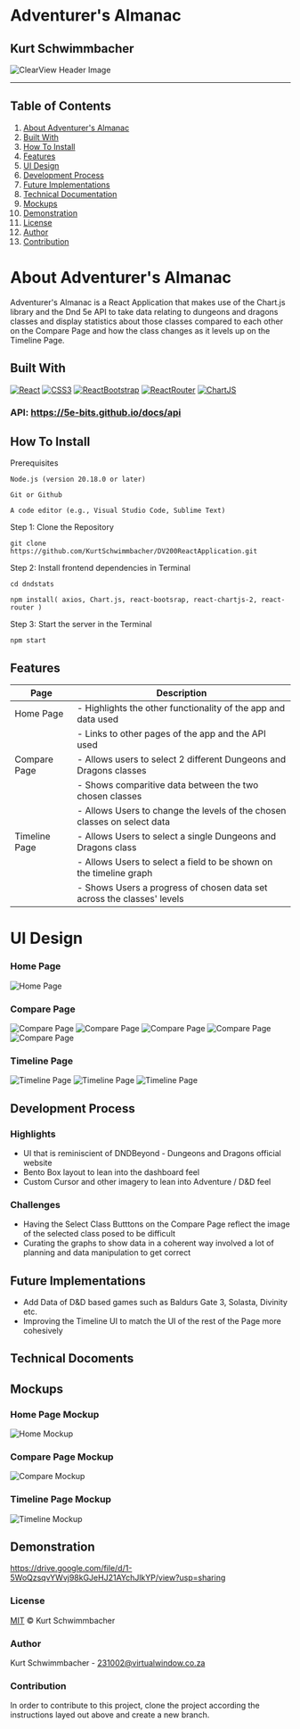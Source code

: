 # Adventurer's Almanac
## Kurt Schwimmbacher

![ClearView Header Image](https://github.com/KurtSchwimmbacher/DV200ReactApplication/blob/main/dndstats/src/assets/ReadMeAssets/Adventurer's_Almanac_Banner.png)

- - - -
## Table of Contents
1. [About Adventurer's Almanac](#about-adventurers-almanac)
2. [Built With](#built-with)
3. [How To Install](#how-to-install)
4. [Features](#features)
5. [UI Design](#ui-design)
6. [Development Process](#development-process)
7. [Future Implementations](#future-implementations)
8. [Technical Documentation](#technical-documentation)
9. [Mockups](#mockups)
10. [Demonstration](#demonstration)
11. [License](#license)
12. [Author](#author)
13. [Contribution](#contribution)



# About Adventurer's Almanac

Adventurer's Almanac is a React Application that makes use of the Chart.js library and the Dnd 5e API to take data relating to dungeons and dragons classes and display statistics about those classes compared to each other on the Compare Page and how the class changes as it levels up on the Timeline Page.

## Built With
[![React](https://img.shields.io/badge/React-61DAFB?style=for-the-badge&logo=React&logoColor=black)](https://react.dev/)
[![CSS3](https://img.shields.io/badge/CSS3-1572B6?style=for-the-badge&logo=css3&logoColor=white)](https://www.w3.org/Style/CSS/Overview.en.html)
[![ReactBootstrap](https://img.shields.io/badge/ReactBootStrap-41E0FD?style=for-the-badge&logo=reactbootstrap&logoColor=black)](https://react-bootstrap.netlify.app/)
[![ReactRouter](https://img.shields.io/badge/ReactRouter-CA4245?style=for-the-badge&logo=ReactRouter&logoColor=white)](https://reactrouter.com/en/main)
[![ChartJS](https://img.shields.io/badge/Chart.js-FF6384?style=for-the-badge&logo=Chart.js&logoColor=white)](https://www.chartjs.org/)

### API: https://5e-bits.github.io/docs/api

## How To Install
Prerequisites
```
Node.js (version 20.18.0 or later)
```
```
Git or Github
```
```
A code editor (e.g., Visual Studio Code, Sublime Text)
```


Step 1: Clone the Repository
```
git clone https://github.com/KurtSchwimmbacher/DV200ReactApplication.git
```
Step 2:  Install frontend dependencies in Terminal
```
cd dndstats
```
```
npm install( axios, Chart.js, react-bootsrap, react-chartjs-2, react-router )
```
Step 3: Start the server in the Terminal
```
npm start
``` 


## Features

| Page                  | Description                                                              |
| --------------------- | --------------------------------------------------------------           |
| Home Page             | - Highlights the other functionality of the app and data used            |
|                       | - Links to other pages of the app and the API used                       |
| Compare Page          | - Allows users to select 2 different Dungeons and Dragons classes        |
|                       | - Shows comparitive data between the two chosen classes                  |
|                       | - Allows Users to change the levels of the chosen classes on select data |
| Timeline Page         | - Allows Users to select a single Dungeons and Dragons class             |
|                       | - Allows Users to select a field to be shown on the timeline graph       |
|                       | - Shows Users a progress of chosen data set across the classes' levels   |
  

# UI Design
### Home Page
![Home Page](https://github.com/KurtSchwimmbacher/DV200ReactApplication/blob/main/dndstats/src/assets/ReadMeAssets/UI_Designs/UI_Design_Dashboard.png)

### Compare Page
![Compare Page](https://github.com/KurtSchwimmbacher/DV200ReactApplication/blob/main/dndstats/src/assets/ReadMeAssets/UI_Designs/UI_Design_Compare_1.png)
![Compare Page](https://github.com/KurtSchwimmbacher/DV200ReactApplication/blob/main/dndstats/src/assets/ReadMeAssets/UI_Designs/UI_Design_Compare_2.png)
![Compare Page](https://github.com/KurtSchwimmbacher/DV200ReactApplication/blob/main/dndstats/src/assets/ReadMeAssets/UI_Designs/UI_Design_Compare_3.png)
![Compare Page](https://github.com/KurtSchwimmbacher/DV200ReactApplication/blob/main/dndstats/src/assets/ReadMeAssets/UI_Designs/UI_Design_Compare_4.png)
![Compare Page](https://github.com/KurtSchwimmbacher/DV200ReactApplication/blob/main/dndstats/src/assets/ReadMeAssets/UI_Designs/UI_Design_Compare_5.png)

### Timeline Page
![Timeline Page](https://github.com/KurtSchwimmbacher/DV200ReactApplication/blob/main/dndstats/src/assets/ReadMeAssets/UI_Designs/UI_Design_Timeline_1.png)
![Timeline Page](https://github.com/KurtSchwimmbacher/DV200ReactApplication/blob/main/dndstats/src/assets/ReadMeAssets/UI_Designs/UI_Design_Timeline_2.png)
![Timeline Page](https://github.com/KurtSchwimmbacher/DV200ReactApplication/blob/main/dndstats/src/assets/ReadMeAssets/UI_Designs/UI_Design_Timeline_3.png)

## Development Process

### Highlights
* UI that is reminiscient of DNDBeyond - Dungeons and Dragons official website 
* Bento Box layout to lean into the dashboard feel
* Custom Cursor and other imagery to lean into Adventure / D&D feel

### Challenges
* Having the Select Class Butttons on the Compare Page reflect the image of the selected class posed to be difficult
* Curating the graphs to show data in a coherent way involved a lot of planning and data manipulation to get correct

## Future Implementations
* Add Data of D&D based games such as Baldurs Gate 3, Solasta, Divinity etc.
* Improving the Timeline UI to match the UI of the rest of the Page more cohesively

## Technical Docoments


## Mockups
### Home Page Mockup
![Home Mockup](https://github.com/KurtSchwimmbacher/DV200ReactApplication/blob/main/dndstats/src/assets/ReadMeAssets/Mockups/Mockup_Dashboard.png)

### Compare Page Mockup
![Compare Mockup](https://github.com/KurtSchwimmbacher/DV200ReactApplication/blob/main/dndstats/src/assets/ReadMeAssets/Mockups/Mockup_Compare.png)

### Timeline Page Mockup
![Timeline Mockup](https://github.com/KurtSchwimmbacher/DV200ReactApplication/blob/main/dndstats/src/assets/ReadMeAssets/Mockups/Mockup_Timeline.png)

## Demonstration
https://drive.google.com/file/d/1-5WoQzsqvYWvj98kGJeHJ21AYchJlkYP/view?usp=sharing

### License
[MIT](LICENSE) © Kurt Schwimmbacher

### Author
Kurt Schwimmbacher - 231002@virtualwindow.co.za

### Contribution
In order to contribute to this project, clone the project according the instructions layed out above and create a new branch.

